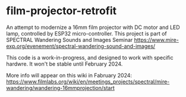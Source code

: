 # film-projector-retrofit
An attempt to modernize a 16mm film projector with DC motor and LED lamp, controlled by ESP32 micro-controller. This project is part of SPECTRAL Wandering Sounds and Images Seminar https://www.mire-exp.org/evenement/spectral-wandering-sound-and-images/

This code is a work-in-progress, and designed to work with specific hardwre. It won't be stable until February 2024.

More info will appear on this wiki in Fabruary 2024: https://www.filmlabs.org/wiki/en/meetings_projects/spectral/mire-wandering/wandering-16mmprojection/start
